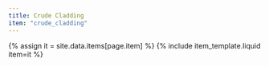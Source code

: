 ```yaml
---
title: Crude Cladding
item: "crude_cladding"
---
```


{% assign it = site.data.items[page.item] %}
{% include item_template.liquid item=it %}


